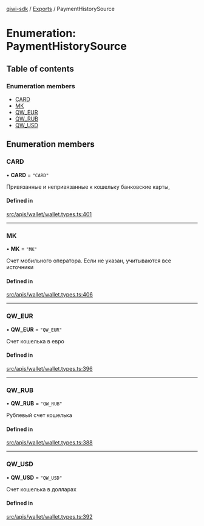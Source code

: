 [qiwi-sdk](../README.md) / [Exports](../modules.md) / PaymentHistorySource

# Enumeration: PaymentHistorySource

## Table of contents

### Enumeration members

- [CARD](PaymentHistorySource.md#card)
- [MK](PaymentHistorySource.md#mk)
- [QW\_EUR](PaymentHistorySource.md#qw_eur)
- [QW\_RUB](PaymentHistorySource.md#qw_rub)
- [QW\_USD](PaymentHistorySource.md#qw_usd)

## Enumeration members

### CARD

• **CARD** = `"CARD"`

Привязанные и непривязанные к кошельку банковские
карты,

#### Defined in

[src/apis/wallet/wallet.types.ts:401](https://github.com/AlexXanderGrib/node-qiwi-sdk/blob/d0770ca/src/apis/wallet/wallet.types.ts#L401)

___

### MK

• **MK** = `"MK"`

Счет мобильного оператора. Если не указан, учитываются
все источники

#### Defined in

[src/apis/wallet/wallet.types.ts:406](https://github.com/AlexXanderGrib/node-qiwi-sdk/blob/d0770ca/src/apis/wallet/wallet.types.ts#L406)

___

### QW\_EUR

• **QW\_EUR** = `"QW_EUR"`

Счет кошелька в евро

#### Defined in

[src/apis/wallet/wallet.types.ts:396](https://github.com/AlexXanderGrib/node-qiwi-sdk/blob/d0770ca/src/apis/wallet/wallet.types.ts#L396)

___

### QW\_RUB

• **QW\_RUB** = `"QW_RUB"`

Рублевый счет кошелька

#### Defined in

[src/apis/wallet/wallet.types.ts:388](https://github.com/AlexXanderGrib/node-qiwi-sdk/blob/d0770ca/src/apis/wallet/wallet.types.ts#L388)

___

### QW\_USD

• **QW\_USD** = `"QW_USD"`

Счет кошелька в долларах

#### Defined in

[src/apis/wallet/wallet.types.ts:392](https://github.com/AlexXanderGrib/node-qiwi-sdk/blob/d0770ca/src/apis/wallet/wallet.types.ts#L392)
